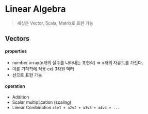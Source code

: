 # Linear Algebra

> 세상은 Vector, Scala, Matrix로 표현 가능 

## Vectors
#### properties
- number array(n개의 실수를 나타내는 표현식) => n개의 자유도를 가진다.
- 이를 기하학에 적용 ex) 3차원 벡터
- 선으로 표현 가능

#### operation
- Addition
- Scalar multiplication (scaling)
- Linear Combination
``
  a1v1 + a2v2 + a3v3 + a4v4 + ...
``

